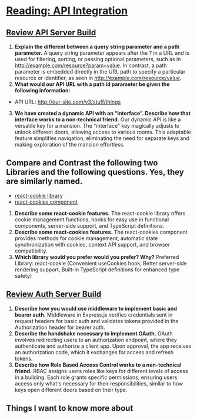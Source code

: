 #  [Reading: API Integration](https://github.com/codefellows/seattle-code-javascript-401d59/tree/main/class-34)

## [Review API Server Build](https://canvas.instructure.com/courses/8944808/discussion_topics/21361238/submit)
1. **Explain the different between a query string parameter and a path parameter.** A query string parameter appears after the ? in a URL and is used for filtering, sorting, or passing optional parameters, such as in http://example.com/resource?param=value. In contrast, a path parameter is embedded directly in the URL path to specify a particular resource or identifier, as seen in http://example.com/resource/value.
2. **What would our API URL with a path id parameter be given the following information:**
* API URL: http://our-site.com/v3/stuff/things
3. **We have created a dynamic API with an “interface”. Describe how that interface works to a non-technical friend.**  Our dynamic API is like a versatile key for a mansion. The "interface" key magically adjusts to unlock different doors, allowing access to various rooms. This adaptable feature simplifies navigation, eliminating the need for separate keys and making exploration of the mansion effortless.


## Compare and Contrast the following two Libraries and the following questions. Yes, they are similarly named.
* [react-cookie library](https://www.npmjs.com/package/react-cookie)
* [react-cookies component](https://www.npmjs.com/package/react-cookies)
1. **Describe some react-cookie features.** The react-cookie library offers cookie management functions, hooks for easy use in functional components, server-side support, and TypeScript definitions.
2. **Describe some react-cookies features.** The react-cookies component provides methods for cookie management, automatic state synchronization with cookies, context API support, and browser compatibility.
3. **Which library would you prefer would you prefer? Why?** Preferred Library: react-cookie (Convenient useCookies hook, Better server-side rendering support, Built-in TypeScript definitions for enhanced type safety)

## [Review Auth Server Build](https://canvas.instructure.com/courses/8944808/discussion_topics/21361238/submit)
1. **Describe how you would use middleware to implement basic and bearer auth.** Middleware in Express.js verifies credentials sent in request headers for basic auth and validates tokens provided in the Authorization header for bearer auth.
2. **Describe the handshake necessary to implement OAuth.** OAuth involves redirecting users to an authorization endpoint, where they authenticate and authorize a client app. Upon approval, the app receives an authorization code, which it exchanges for access and refresh tokens.
3. **Describe how Role Based Access Control works to a non-technical friend.** RBAC assigns users roles like keys for different levels of access in a building. Each role grants specific permissions, ensuring users access only what's necessary for their responsibilities, similar to how keys open different doors based on their type.


## Things I want to know more about


